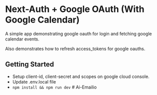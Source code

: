 # Next-Auth + Google OAuth (With Google Calendar)

A simple app demonstrating google oauth for login and fetching google calendar events.

Also demonstrates how to refresh access_tokens for google oauths.

## Getting Started

 - Setup client-id, client-secret and scopes on google cloud console.
 - Update .env.local file
 - `npm install && npm run dev`
#   A i - E m a i l i o  
 